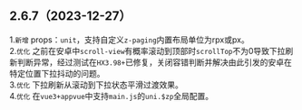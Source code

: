 ## 2.6.7（2023-12-27）
1.`新增` props：`unit`，支持自定义`z-paging`内置布局单位为rpx或px。  
2.`优化` 之前在安卓中`scroll-view`有概率滚动到顶部时`scrollTop`不为0导致下拉刷新判断异常，经过测试在`HX3.98+`已修复，关闭容错判断并解决由此引发的安卓在特定位置下拉抖动的问题。  
3.`优化` 下拉刷新从滚动到下拉状态平滑过渡效果。  
4.`优化` 在`vue3+appvue`中支持`main.js`的`uni.$zp`全局配置。  

